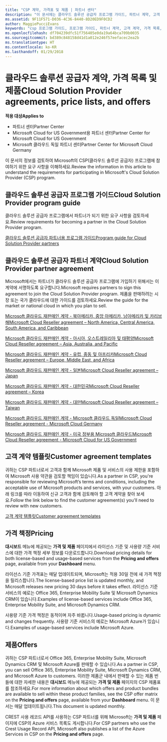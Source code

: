 ```yaml
---
title: "CSP 계약, 가격표 및 제품 | 파트너 센터"
description: "이 문서에는 클라우드 솔루션 공급자 프로그램 가이드, 파트너 계약, 고객 계약, 가격 목록 및 제품 링크가 포함되어 있습니다."
ms.assetid: 9F11F571-D036-4C36-8440-8D20ED9F0CD2
author: MaggiePucciEvans
keywords: "csp 프로그램 가이드, 프로그램 가이드, 파트너 계약, 고객 계약, 가격 목록, 제품"
ms.openlocfilehash: df704239dfc51f756405e0da19a64bca709b0035
ms.sourcegitcommit: bd389c848158d41d1a012e246f57eefacec2ea2b
ms.translationtype: HT
ms.contentlocale: ko-KR
ms.lasthandoff: 01/29/2018
---
```

# <a name="cloud-solution-provider-agreements-price-lists-and-offers"></a><span data-ttu-id="17e0c-104">클라우드 솔루션 공급자 계약, 가격 목록 및 제품</span><span class="sxs-lookup"><span data-stu-id="17e0c-104">Cloud Solution Provider agreements, price lists, and offers</span></span>

**<span data-ttu-id="17e0c-105">적용 대상</span><span class="sxs-lookup"><span data-stu-id="17e0c-105">Applies to</span></span>**

-  <span data-ttu-id="17e0c-106">파트너 센터</span><span class="sxs-lookup"><span data-stu-id="17e0c-106">Partner Center</span></span>
-  <span data-ttu-id="17e0c-107">Microsoft Cloud for US Government용 파트너 센터</span><span class="sxs-lookup"><span data-stu-id="17e0c-107">Partner Center for Microsoft Cloud for US Government</span></span>
-  <span data-ttu-id="17e0c-108">Microsoft 클라우드 독일 파트너 센터</span><span class="sxs-lookup"><span data-stu-id="17e0c-108">Partner Center for Microsoft Cloud Germany</span></span>


<span data-ttu-id="17e0c-109">이 문서의 정보를 검토하여 Microsoft의 CSP(클라우드 솔루션 공급자) 프로그램에 참여하기 위한 요구 사항을 이해하세요.</span><span class="sxs-lookup"><span data-stu-id="17e0c-109">Review the information in this article to understand the requirements for participating in Microsoft's Cloud Solution Provider (CSP) program.</span></span> 

## <a href="" id="programguide"></a><span data-ttu-id="17e0c-110">클라우드 솔루션 공급자 프로그램 가이드</span><span class="sxs-lookup"><span data-stu-id="17e0c-110">Cloud Solution Provider program guide</span></span>


<span data-ttu-id="17e0c-111">클라우드 솔루션 공급자 프로그램에서 파트너가 되기 위한 요구 사항을 검토하세요.</span><span class="sxs-lookup"><span data-stu-id="17e0c-111">Review requirements for becoming a partner in the Cloud Solution Provider program.</span></span>

[<span data-ttu-id="17e0c-112">클라우드 솔루션 공급자 파트너용 프로그램 가이드</span><span class="sxs-lookup"><span data-stu-id="17e0c-112">Program guide for Cloud Solution Provider partners</span></span>](http://go.microsoft.com/fwlink/p/?LinkId=617100)

## <a href="" id="partneragreement"></a><span data-ttu-id="17e0c-113">클라우드 솔루션 공급자 파트너 계약</span><span class="sxs-lookup"><span data-stu-id="17e0c-113">Cloud Solution Provider partner agreement</span></span>


<span data-ttu-id="17e0c-114">Microsoft에서는 파트너가 클라우드 솔루션 공급자 프로그램에 가입하기 위해서는 이 계약에 서명하도록 요구합니다.</span><span class="sxs-lookup"><span data-stu-id="17e0c-114">Microsoft requires partners to sign this agreement to join the Cloud Solution Provider program.</span></span> <span data-ttu-id="17e0c-115">제품을 판매하려는 시장 또는 국가 클라우드에 대한 가이드를 검토하세요.</span><span class="sxs-lookup"><span data-stu-id="17e0c-115">Review the guide for the market or national cloud in which you plan to sell.</span></span>

[<span data-ttu-id="17e0c-116">Microsoft 클라우드 재판매인 계약 - 북아메리카, 중앙 아메리카, 남아메리카 및 카리브 해</span><span class="sxs-lookup"><span data-stu-id="17e0c-116">Microsoft Cloud Reseller agreement – North America, Central America, South America, and Caribbean</span></span>](http://download.microsoft.com/download/2/C/8/2C8CAC17-FCE7-4F51-9556-4D77C7022DF5/MCRA2017_AOC_ENG_Sep20172_CR.pdf)

[<span data-ttu-id="17e0c-117">Microsoft 클라우드 재판매인 계약 - 아시아, 오스트레일리아 및 태평양</span><span class="sxs-lookup"><span data-stu-id="17e0c-117">Microsoft Cloud Reseller agreement – Asia, Australia, and Pacific</span></span>](http://download.microsoft.com/download/2/C/8/2C8CAC17-FCE7-4F51-9556-4D77C7022DF5/MCRA2017_APOC_ENG_Sep20172_CR.pdf)

[<span data-ttu-id="17e0c-118">Microsoft 클라우드 재판매인 계약 - 유럽, 중동 및 아프리카</span><span class="sxs-lookup"><span data-stu-id="17e0c-118">Microsoft Cloud Reseller agreement – Europe, Middle East, and Africa</span></span>](http://download.microsoft.com/download/2/C/8/2C8CAC17-FCE7-4F51-9556-4D77C7022DF5/MCRA2017_EOC_ENG_Sep20172_CR.pdf)

[<span data-ttu-id="17e0c-119">Microsoft 클라우드 재판매인 계약 - 일본</span><span class="sxs-lookup"><span data-stu-id="17e0c-119">Microsoft Cloud Reseller agreement – Japan</span></span>](http://download.microsoft.com/download/2/C/8/2C8CAC17-FCE7-4F51-9556-4D77C7022DF5/MCRA2017_JPN_ENG_Sep20172_CR.pdf)

[<span data-ttu-id="17e0c-120">Microsoft 클라우드 재판매인 계약 - 대한민국</span><span class="sxs-lookup"><span data-stu-id="17e0c-120">Microsoft Cloud Reseller agreement – Korea</span></span>](http://download.microsoft.com/download/2/C/8/2C8CAC17-FCE7-4F51-9556-4D77C7022DF5/MCRA2017_KOR_ENG_Sep20172_CR.pdf)

[<span data-ttu-id="17e0c-121">Microsoft 클라우드 재판매인 계약 - 대만</span><span class="sxs-lookup"><span data-stu-id="17e0c-121">Microsoft Cloud Reseller agreement – Taiwan</span></span>](http://download.microsoft.com/download/2/C/8/2C8CAC17-FCE7-4F51-9556-4D77C7022DF5/MCRA2017_TAI_ENG_Sep20172_CR.pdf)

[<span data-ttu-id="17e0c-122">Microsoft 클라우드 재판매인 계약 - Microsoft 클라우드 독일</span><span class="sxs-lookup"><span data-stu-id="17e0c-122">Microsoft Cloud Reseller agreement - Microsoft Cloud Germany</span></span>](http://download.microsoft.com/download/2/C/8/2C8CAC17-FCE7-4F51-9556-4D77C7022DF5/MCA2017Agr_EMEA_EU-EFTA_GER_ENG_Sep20173_GermanCloud.pdf)

[<span data-ttu-id="17e0c-123">Microsoft 클라우드 재판매인 계약 - 미국 정부용 Microsoft 클라우드</span><span class="sxs-lookup"><span data-stu-id="17e0c-123">Microsoft Cloud Reseller agreement - Microsoft Cloud for US Government</span></span>](http://download.microsoft.com/download/2/C/8/2C8CAC17-FCE7-4F51-9556-4D77C7022DF5/MCRA2017_AOC_USGCC_ENG_Sep20172_CR.pdf)

## <a href="" id="customeragreementtemplate"></a><span data-ttu-id="17e0c-124">고객 계약 템플릿</span><span class="sxs-lookup"><span data-stu-id="17e0c-124">Customer agreement templates</span></span>


<span data-ttu-id="17e0c-125">귀하는 CSP 파트너로서 고객과 함께 Microsoft 제품 및 서비스의 사용 제한을 포함하여 Microsoft 사용 약관을 검토할 책임이 있습니다.</span><span class="sxs-lookup"><span data-stu-id="17e0c-125">As a partner in CSP, you're responsible for reviewing Microsoft’s terms and conditions, including the acceptable use of Microsoft products and services, with your customers.</span></span> <span data-ttu-id="17e0c-126">아래 링크를 따라 이동하여 신규 고객과 함께 검토해야 할 고객 계약을 찾아 보세요.</span><span class="sxs-lookup"><span data-stu-id="17e0c-126">Follow the link below to find the customer agreement(s) you'll need to review with new customers.</span></span> 

[<span data-ttu-id="17e0c-127">고객 계약 템플릿</span><span class="sxs-lookup"><span data-stu-id="17e0c-127">Customer agreement templates</span></span>](agreements.md)

## <a name="pricing"></a><span data-ttu-id="17e0c-128">가격 책정</span><span class="sxs-lookup"><span data-stu-id="17e0c-128">Pricing</span></span>


<span data-ttu-id="17e0c-129">**대시보드** 메뉴에 제공되는 **가격 및 제품** 페이지에서 라이선스 기준 및 사용량 기준 서비스에 대한 가격 책정 세부 정보를 다운로드합니다.</span><span class="sxs-lookup"><span data-stu-id="17e0c-129">Download pricing details for both license-based and usage-based services from the **Pricing and offers** page, available from your **Dashboard** menu.</span></span> 

<span data-ttu-id="17e0c-130">라이선스 기준 가격표는 매달 업데이트되며, Microsoft는 적용 30일 전에 새 가격 책정을 릴리스합니다.</span><span class="sxs-lookup"><span data-stu-id="17e0c-130">The license-based price list is updated monthly, and Microsoft releases new pricing 30 days before it takes effect.</span></span> <span data-ttu-id="17e0c-131">라이선스 기준 서비스의 예로는 Office 365, Enterprise Mobility Suite 및 Microsoft Dynamics CRM이 있습니다.</span><span class="sxs-lookup"><span data-stu-id="17e0c-131">Examples of license-based services include Office 365, Enterprise Mobility Suite, and Microsoft Dynamics CRM.</span></span> 

<span data-ttu-id="17e0c-132">사용량 기준 가격 책정은 동적이며 자주 바뀝니다.</span><span class="sxs-lookup"><span data-stu-id="17e0c-132">Usage-based pricing is dynamic and changes frequently.</span></span> <span data-ttu-id="17e0c-133">사용량 기준 서비스의 예로는 Microsoft Azure가 있습니다.</span><span class="sxs-lookup"><span data-stu-id="17e0c-133">Examples of usage-based services include Microsoft Azure.</span></span>


## <a name="offers"></a><span data-ttu-id="17e0c-134">제품</span><span class="sxs-lookup"><span data-stu-id="17e0c-134">Offers</span></span>


<span data-ttu-id="17e0c-135">귀하는 CSP 파트너로서 Office 365, Enterprise Mobility Suite, Microsoft Dynamics CRM 및 Microsoft Azure를 판매할 수 있습니다.</span><span class="sxs-lookup"><span data-stu-id="17e0c-135">As a partner in CSP, you can sell Office 365, Enterprise Mobility Suite, Microsoft Dynamics CRM, and Microsoft Azure to customers.</span></span> <span data-ttu-id="17e0c-136">이러한 제품군 내에서 판매할 수 있는 제품 번들에 대한 자세한 내용은 **대시보드** 메뉴에 제공되는 **가격 및 제품** 페이지의 CSP 제품표를 참조하세요.</span><span class="sxs-lookup"><span data-stu-id="17e0c-136">For more information about which offers and product bundles are available to sell within these product families, see the CSP offer matrix on the **Pricing and offers** page, available from your **Dashboard** menu.</span></span> <span data-ttu-id="17e0c-137">이 문서는 매달 업데이트됩니다.</span><span class="sxs-lookup"><span data-stu-id="17e0c-137">This document is updated monthly.</span></span>

<span data-ttu-id="17e0c-138">CREST 사용 레코드 API를 사용하는 CSP 파트너를 위해 Microsoft는 **가격 및 제품** 페이지에 CSP의 Azure 서비스 목록도 게시합니다.</span><span class="sxs-lookup"><span data-stu-id="17e0c-138">For CSP partners who use the Crest Usage Record API, Microsoft also publishes a list of the Azure Services in CSP on the **Pricing and offers** page.</span></span>



